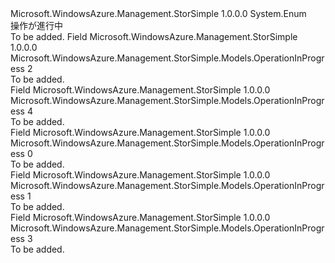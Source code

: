 <Type Name="OperationInProgress" FullName="Microsoft.WindowsAzure.Management.StorSimple.Models.OperationInProgress">
  <TypeSignature Language="C#" Value="public enum OperationInProgress" />
  <TypeSignature Language="ILAsm" Value=".class public auto ansi sealed OperationInProgress extends System.Enum" />
  <TypeSignature Language="DocId" Value="T:Microsoft.WindowsAzure.Management.StorSimple.Models.OperationInProgress" />
  <TypeSignature Language="VB.NET" Value="Public Enum OperationInProgress" />
  <TypeSignature Language="F#" Value="type OperationInProgress = " />
  <AssemblyInfo>
    <AssemblyName>Microsoft.WindowsAzure.Management.StorSimple</AssemblyName>
    <AssemblyVersion>1.0.0.0</AssemblyVersion>
  </AssemblyInfo>
  <Base>
    <BaseTypeName>System.Enum</BaseTypeName>
  </Base>
  <Docs>
    <summary>
            操作が進行中
            </summary>
    <remarks>To be added.</remarks>
  </Docs>
  <Members>
    <Member MemberName="Create">
      <MemberSignature Language="C#" Value="Create" />
      <MemberSignature Language="ILAsm" Value=".field public static literal valuetype Microsoft.WindowsAzure.Management.StorSimple.Models.OperationInProgress Create = int32(2)" />
      <MemberSignature Language="DocId" Value="F:Microsoft.WindowsAzure.Management.StorSimple.Models.OperationInProgress.Create" />
      <MemberSignature Language="VB.NET" Value="Create" />
      <MemberSignature Language="F#" Value="Create = 2" Usage="Microsoft.WindowsAzure.Management.StorSimple.Models.OperationInProgress.Create" />
      <MemberType>Field</MemberType>
      <AssemblyInfo>
        <AssemblyName>Microsoft.WindowsAzure.Management.StorSimple</AssemblyName>
        <AssemblyVersion>1.0.0.0</AssemblyVersion>
      </AssemblyInfo>
      <ReturnValue>
        <ReturnType>Microsoft.WindowsAzure.Management.StorSimple.Models.OperationInProgress</ReturnType>
      </ReturnValue>
      <MemberValue>2</MemberValue>
      <Docs>
        <summary>To be added.</summary>
      </Docs>
    </Member>
    <Member MemberName="Delete">
      <MemberSignature Language="C#" Value="Delete" />
      <MemberSignature Language="ILAsm" Value=".field public static literal valuetype Microsoft.WindowsAzure.Management.StorSimple.Models.OperationInProgress Delete = int32(4)" />
      <MemberSignature Language="DocId" Value="F:Microsoft.WindowsAzure.Management.StorSimple.Models.OperationInProgress.Delete" />
      <MemberSignature Language="VB.NET" Value="Delete" />
      <MemberSignature Language="F#" Value="Delete = 4" Usage="Microsoft.WindowsAzure.Management.StorSimple.Models.OperationInProgress.Delete" />
      <MemberType>Field</MemberType>
      <AssemblyInfo>
        <AssemblyName>Microsoft.WindowsAzure.Management.StorSimple</AssemblyName>
        <AssemblyVersion>1.0.0.0</AssemblyVersion>
      </AssemblyInfo>
      <ReturnValue>
        <ReturnType>Microsoft.WindowsAzure.Management.StorSimple.Models.OperationInProgress</ReturnType>
      </ReturnValue>
      <MemberValue>4</MemberValue>
      <Docs>
        <summary>To be added.</summary>
      </Docs>
    </Member>
    <Member MemberName="Invalid">
      <MemberSignature Language="C#" Value="Invalid" />
      <MemberSignature Language="ILAsm" Value=".field public static literal valuetype Microsoft.WindowsAzure.Management.StorSimple.Models.OperationInProgress Invalid = int32(0)" />
      <MemberSignature Language="DocId" Value="F:Microsoft.WindowsAzure.Management.StorSimple.Models.OperationInProgress.Invalid" />
      <MemberSignature Language="VB.NET" Value="Invalid" />
      <MemberSignature Language="F#" Value="Invalid = 0" Usage="Microsoft.WindowsAzure.Management.StorSimple.Models.OperationInProgress.Invalid" />
      <MemberType>Field</MemberType>
      <AssemblyInfo>
        <AssemblyName>Microsoft.WindowsAzure.Management.StorSimple</AssemblyName>
        <AssemblyVersion>1.0.0.0</AssemblyVersion>
      </AssemblyInfo>
      <ReturnValue>
        <ReturnType>Microsoft.WindowsAzure.Management.StorSimple.Models.OperationInProgress</ReturnType>
      </ReturnValue>
      <MemberValue>0</MemberValue>
      <Docs>
        <summary>To be added.</summary>
      </Docs>
    </Member>
    <Member MemberName="None">
      <MemberSignature Language="C#" Value="None" />
      <MemberSignature Language="ILAsm" Value=".field public static literal valuetype Microsoft.WindowsAzure.Management.StorSimple.Models.OperationInProgress None = int32(1)" />
      <MemberSignature Language="DocId" Value="F:Microsoft.WindowsAzure.Management.StorSimple.Models.OperationInProgress.None" />
      <MemberSignature Language="VB.NET" Value="None" />
      <MemberSignature Language="F#" Value="None = 1" Usage="Microsoft.WindowsAzure.Management.StorSimple.Models.OperationInProgress.None" />
      <MemberType>Field</MemberType>
      <AssemblyInfo>
        <AssemblyName>Microsoft.WindowsAzure.Management.StorSimple</AssemblyName>
        <AssemblyVersion>1.0.0.0</AssemblyVersion>
      </AssemblyInfo>
      <ReturnValue>
        <ReturnType>Microsoft.WindowsAzure.Management.StorSimple.Models.OperationInProgress</ReturnType>
      </ReturnValue>
      <MemberValue>1</MemberValue>
      <Docs>
        <summary>To be added.</summary>
      </Docs>
    </Member>
    <Member MemberName="Update">
      <MemberSignature Language="C#" Value="Update" />
      <MemberSignature Language="ILAsm" Value=".field public static literal valuetype Microsoft.WindowsAzure.Management.StorSimple.Models.OperationInProgress Update = int32(3)" />
      <MemberSignature Language="DocId" Value="F:Microsoft.WindowsAzure.Management.StorSimple.Models.OperationInProgress.Update" />
      <MemberSignature Language="VB.NET" Value="Update" />
      <MemberSignature Language="F#" Value="Update = 3" Usage="Microsoft.WindowsAzure.Management.StorSimple.Models.OperationInProgress.Update" />
      <MemberType>Field</MemberType>
      <AssemblyInfo>
        <AssemblyName>Microsoft.WindowsAzure.Management.StorSimple</AssemblyName>
        <AssemblyVersion>1.0.0.0</AssemblyVersion>
      </AssemblyInfo>
      <ReturnValue>
        <ReturnType>Microsoft.WindowsAzure.Management.StorSimple.Models.OperationInProgress</ReturnType>
      </ReturnValue>
      <MemberValue>3</MemberValue>
      <Docs>
        <summary>To be added.</summary>
      </Docs>
    </Member>
  </Members>
</Type>